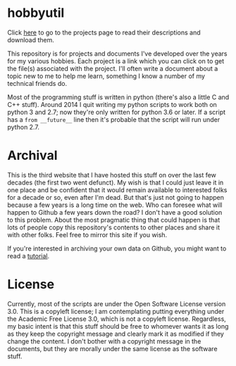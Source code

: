 hobbyutil
=========

Click [here](./project_list.html) to go to the projects page to read their
descriptions and download them.  

This repository is for projects and documents I've developed over the
years for my various hobbies.  Each project is a link which you can
click on to get the file(s) associated with the project.  I'll often
write a document about a topic new to me to help me learn, something I
know a number of my technical friends do.

Most of the programming stuff is written in python (there's also a
little C and C++ stuff).  Around 2014 I quit writing my python
scripts to work both on python 3 and 2.7; now they're only written for
python 3.6 or later.  If a script has a ```from __future__``` line
then it's probable that the script will run under python 2.7.

Archival
========

This is the third website that I have hosted this stuff on over the last
few decades (the first two went defunct).  My wish is that I could just
leave it in one place and be confident that it would remain available to
interested folks for a decade or so, even after I'm dead.  But that's
just not going to happen because a few years is a long time on the web.
Who can foresee what will happen to Github a few years down the road?  I
don't have a good solution to this problem.  About the most pragmatic
thing that could happen is that lots of people copy this repository's
contents to other places and share it with other folks.  Feel free to
mirror this site if you wish.

If you're interested in archiving your own data on Github, you might want
to read a [tutorial](./tutorial.html).

License
=======

Currently, most of the scripts are under the Open Software License
version 3.0.  This is a copyleft license; I am contemplating putting
everything under the Academic Free License 3.0, which is not a copyleft
license.  Regardless, my basic intent is that this stuff should be free
to whomever wants it as long as they keep the copyright message and
clearly mark it as modified if they change the content.  I don't bother
with a copyright message in the documents, but they are morally under
the same license as the software stuff.
